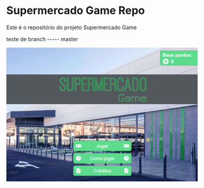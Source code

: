 # Supermercado Game Repo

Este é o repositório do projeto Supermercado Game

teste de branch ----- master

![Imagem capa do supermercado game](capa.png)
